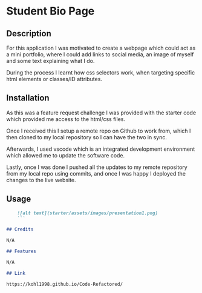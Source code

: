 # Student Bio Page

## Description

For this application I was motivated to create a webpage which could act as a mini portfolio, where I could add links to social media, an image of myself and some text explaining what I do. 

During the process I learnt how css selectors work, when targeting specific html elements or classes/ID attributes. 

## Installation

As this was a feature request challenge I was provided with the starter code which provided me access to the html/css files.

Once I received this I setup a remote repo on Github to work from, which I then cloned to my local repository so I can have the two in sync. 

Afterwards, I used vscode which is an integrated development environment which allowed me to update the software code.

Lastly, once I was done I pushed all the updates to my remote repository from my local repo using commits, and once I was happy I deployed the changes to the live website.

## Usage

```md
    ![alt text](starter/assets/images/presentation1.png)
    ```

## Credits

N/A

## Features

N/A

## Link

https://kohl1998.github.io/Code-Refactored/
